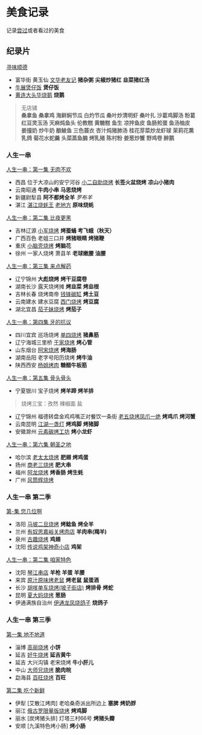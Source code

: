 # 美食记录
记录[尝过](https://github.com/Tougee/food-note/blob/master/arrived.md)或者看过的美食

## 纪录片
[寻味顺德](https://www.bilibili.com/video/av4515963?from=search&seid=2759475930130801296)
- 富华街 黄玉仙 [文华老友记](http://www.dianping.com/shop/9295187) **猪杂粥** **尖椒炒猪红** **韭菜猪红汤**
- [牛展煲仔饭](http://www.dianping.com/shop/5633707) **煲仔饭**
- [黄连大头华烧鹅](http://www.dianping.com/shop/6060577) **烧鹅**

> 无店铺  
**桑拿鱼** **桑拿鸡** **海鲜焖节瓜** **白灼节瓜** **桑叶炒清明虾** **桑叶扎** **沙葛鸡脚汤** **粉葛红豆灵玉汤** **天麻炖鱼头** **伦教糕** **黄糖糕** **鱼生** **凉拌鱼皮** **鱼肠煎蛋** **鱼汤柚皮** **姜撞奶** **炒牛奶** **酿鲮鱼** **三色蓑衣** **杏汁炖猪肺汤** **桂花芽菜炒龙虾球** **茉莉花熏乳鸽** **菊花水蛇羹** **头菜蒸鱼腩** **烤乳猪** **陈村粉** **姜葱炒蟹** **野鸡卷** **醉鹅**

### 人生一串
[人生一串：第一集 无肉不欢](https://www.bilibili.com/bangumi/play/ep216794/)
- 西昌 位于大凉山的安宁河谷 [小二自助烧烤](http://www.dianping.com/shop/23522037) **长签火盆烧烤** **凉山小猪肉**
- 云南昭通 **牛肉小串** **马思烧烤**
- 新疆尉犁县 **阿不都烤全羊** *罗布羊* 
- 湛江 [湛江烧蚝王](http://www.dianping.com/shop/21360719) [老地方](http://www.dianping.com/shop/71625395) **原味烧蚝**

[人生一串：第二集 比夜更黑](https://www.bilibili.com/bangumi/play/ep218752)
- 吉林辽源 [小军烧烤](http://www.dianping.com/shop/18503189) **烤蚕蛹** **考飞蛾（秋天）**
- 广西百色 老姐三口井 **烤猪眼睛** **烤猪鞭** 
- 重庆 [小脑壳烧烤](http://www.dianping.com/shop/531377) **烤脑花**
- 徐州 一家人烧烤 萧县羊 **老球嫩腰** **油腰**

[人生一串：第三集 来点解药](https://www.bilibili.com/bangumi/play/ep231153?from=search&seid=4428573497639216088)
- 辽宁锦州 **大彪烧烤** **烤干豆腐卷** 
- 湖南长沙 露天烧烤摊 **烤韭菜** **烤韭根** 
- 吉林长春 烧烤南帝 [钱锋碳缸](http://www.dianping.com/shop/23524783) **烤土豆**
- 云南建水 建水豆腐 [西门烧烤](http://www.dianping.com/shop/21933274) **烤豆腐** 
- 湖北宜昌 [茄子妹烧烤](http://www.dianping.com/shop/37601478) **烤茄子** 

[人生一串：第四集 牙的抗议](https://www.bilibili.com/bangumi/play/ep232818)
- 四川宜宾 巡场烧烤 [单四烧烤](http://www.dianping.com/shop/69906751) **猪鼻筋**
- 辽宁海城三里桥 [于家烧烤](http://www.dianping.com/shop/44302857) **烤心管**
- 山东烟台 [阿宋烧烤](http://www.dianping.com/shop/37793415) **烤海肠**
- 湖南岳阳 老字号阳历烧烤 **烤牛油**
- 陕西西安 [杨姐烤肉](http://www.dianping.com/shop/1945288) **糖醋牛板筋**

[人生一串：第五集 骨头骨头](https://www.bilibili.com/bangumi/play/ep233324/)
- 宁夏银川 宝子烧烤 **烤羊蹄** **烤羊排**
> 烧烤三宝：孜然 辣椒面 盐
- 辽宁锦州 福德转盘金鸡鸡嘴正对餐饮一条街 [老五烧烤凤爪一绝](http://www.dianping.com/shop/9923143) **烤鸡爪** **烤河蟹**
- 云南昆明 [江湖一盏灯](http://www.dianping.com/shop/22991720) **烤鸡脚** **烤猪脚**
- 安徽滁州 [元素碳烤工坊](http://www.dianping.com/shop/79261111) **烤小龙虾**

[人生一串：第六集 朝圣之地](https://www.bilibili.com/bangumi/play/ep234533/)
- 哈尔滨 [老太太烧烤](http://www.dianping.com/shop/2396785) **肥翅** **烤鸡蛋**
- 扬州 [商老三烧烤](http://www.dianping.com/shop/111908768) **肥大串**
- 福州 [阿龙烧烤](http://www.dianping.com/shop/6248184) **烤香肠** **烤生蚝**
- 广州 [风筒辉烧烤](http://www.dianping.com/shop/79446460)

### 人生一串 第二季
[第-集 您几位啊](https://www.bilibili.com/bangumi/play/ep277172)
- 洛阳 [马坡二旦烧烤](http://www.dianping.com/shop/40409462) **烤鲶鱼** **烤全羊**
- 兰州 [有奴思嘉峪关烤肉店](http://www.dianping.com/shop/6112002) **羊肉串(羯羊)**
- 泉州 [古趣烧烤](http://www.dianping.com/shop/5302471) **鸡翅**
- 沈阳 [传说鸡架神奇小店](http://www.dianping.com/shop/68541901) **鸡架**

[人生一串：第二集 咱家特色](https://www.bilibili.com/bangumi/play/ep277173)
- 沈阳 [琴江串店](http://www.dianping.com/shop/114565929) **羊枪** **羊蛋** **羊腰**
- 来宾 [原汁原味烤老鼠](http://www.dianping.com/shop/1648808443) **烤老鼠** **鼠蛋酒**
- 长沙 [胡嗲单车烧烤(坡子街店)](http://www.dianping.com/shop/57511774) **烤排骨** **烤蛇**
- 昆明 [夏大妈烧烤](http://www.dianping.com/shop/5262520) **葱肠**
- 伊通满族自治州 [伊通龙凤烧鸽子](http://www.dianping.com/shop/40332677) **烧鸽子**

### 人生一串 第三季
[第一集 地不地道](https://www.bilibili.com/bangumi/play/ep429796)
- 淄博 [高丽烧烤](http://www.dianping.com/shop/k6GkkJ62phlTqLkB) **小饼**
- 延吉 [好牛烧烤](http://www.dianping.com/shop/GahwmwWvWSvvyyXj) **延吉黄牛**
- 延吉 大兴沟镇 老宋烧烤 **牛小肝儿**
- 中山 [大师兄烧烤](http://www.dianping.com/shop/jYKtoNVWl7RG3ktp) **脆肉皖**
- 勐海县 [百旺烧烤](http://www.dianping.com/shop/H8LZ0gQZLHKNNeO1) **百旺**

[第二集 吃个新鲜](https://www.bilibili.com/bangumi/play/ep429797)
- 伊犁 [艾散江烤肉] 老哈桑奇派出所边上 **塞脾** **烤奶脬**
- 丽江 [俄古罗限量版烧烤](http://www.dianping.com/shop/G4aCzSJS5HKMYdzC) **烤鸡脚**
- 丽水 [炭烤猪头排] 灯塔三村66号 **烤猪头瓣**
- 安顺 [九溪特色烤小肠] **烤小肠**
